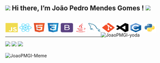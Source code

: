 ## <img src="https://media.giphy.com/media/hvRJCLFzcasrR4ia7z/giphy.gif" width="25px"> Hi there, I’m João Pedro Mendes Gomes ! <img src="https://media.giphy.com/media/hvRJCLFzcasrR4ia7z/giphy.gif" width="25px">
  
 <div style="display: inline_block"><br>
  <img align="center" alt="JoaoPMGI-Js" height="30" width="40" src="https://raw.githubusercontent.com/devicons/devicon/master/icons/javascript/javascript-plain.svg">
  <img align="center" alt="JoaoPMGI-Js" height="30" width="40" src="https://raw.githubusercontent.com/devicons/devicon/master/icons/react/react-original.svg">
  <img align="center" alt="JoaoPMGI-HTML" height="30" width="40" src="https://raw.githubusercontent.com/devicons/devicon/master/icons/html5/html5-original.svg">
  <img align="center" alt="JoaoPMGI-CSS" height="30" width="40" src="https://raw.githubusercontent.com/devicons/devicon/master/icons/css3/css3-original.svg">
  <img align="center" alt="JoaoPMGI-CSS" height="30" width="40" src="https://raw.githubusercontent.com/devicons/devicon/master/icons/bootstrap/bootstrap-plain.svg">
  <img align="center" alt="JoaoPMGI-Java" height="30" width="40" src="https://raw.githubusercontent.com/devicons/devicon/master/icons/java/java-plain.svg">
  <img align="center" alt="JoaoPMGI-MySQL" height="30" width="40" src="https://raw.githubusercontent.com/devicons/devicon/master/icons/mysql/mysql-plain.svg">
  <img align="center" alt="JoaoPMGI-Git" height="30" width="40" src="https://raw.githubusercontent.com/devicons/devicon/master/icons/git/git-plain.svg">
  <img align="center" alt="JoaoPMGI-VSC" height="30" width="40" src="https://raw.githubusercontent.com/devicons/devicon/master/icons/vscode/vscode-plain.svg">
  <img align="center" alt="JoaoPMGI-C" height="30" width="40" src="https://raw.githubusercontent.com/devicons/devicon/master/icons/c/c-original.svg">
  <img align="center" alt="JoaoPMGI-Python" height="30" width="40" src="https://raw.githubusercontent.com/devicons/devicon/master/icons/python/python-original.svg">
  <img align="right" alt="JoaoPMGI-yoda" width="200px" height="200px" src="https://cdn.discordapp.com/attachments/648361867399659526/878316057536892988/art-animated.gif">
</div>
  
---
 
<div> 
  <a href="https://www.instagram.com/zjoao_pedroz/" target="_blank"><img src="https://img.shields.io/badge/-Instagram-%23E4405F?style=for-the-badge&logo=instagram&logoColor=white" target="_blank"></a>
  <a href = "mailto:joaop.mendesg21@gmail.com"><img src="https://img.shields.io/badge/-Gmail-%23333?style=for-the-badge&logo=gmail&logoColor=white" target="_blank"></a>
  <a href="www.linkedin.com/in/joao-mendes1a63181a17" target="_blank"><img src="https://img.shields.io/badge/-LinkedIn-%230077B5?style=for-the-badge&logo=linkedin&logoColor=white" target="_blank"></a> 
</div>
 
 <br>

 <img align="center" alt="JoaoPMGI-Meme" height="325" width="600" src="https://img.ifunny.co/images/b2178e2ae299b8764209e6cdaca6e190da074ac22587f5164b9318899524a750_1.jpg">

